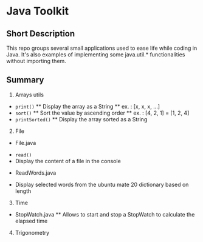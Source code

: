 # Java Toolkit

## Short Description
This repo groups several small applications used to ease life
while coding in Java.
It's also examples of implementing some java.util.* functionalities
without importing them.

## Summary

1. Arrays utils
* `print()`
** Display the array as a String 
** ex. : [x, x, x, ...]
* `sort()`
** Sort the value by ascending order
** ex. : [4, 2, 1] = [1, 2, 4]
* `printSorted()`
** Display the array sorted as a String

2. File
* File.java
+ `read()`
+ Display the content of a file in the console
* ReadWords.java
+ Display selected words from the ubuntu mate 20 dictionary based on length

3. Time
* StopWatch.java
** Allows to start and stop a StopWatch to calculate the elapsed time

4. Trigonometry
